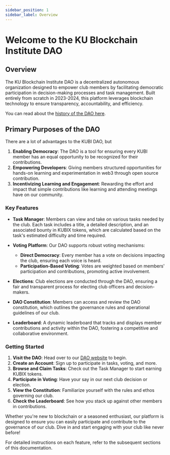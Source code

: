 ```yaml
---
sidebar_position: 1
sidebar_label: Overview
---
```


# Welcome to the KU Blockchain Institute DAO

## Overview

The KU Blockchain Institute DAO is a decentralized autonomous organization designed to empower club members by facilitating democratic participation in decision-making processes and task management. Built entirely from scratch in 2023-2024, this platform leverages blockchain technology to ensure transparency, accountability, and efficiency.

You can read about the [history of the DAO here](../../blog/2024-12-05-history-of-the-KUBI-DAO.md).

## Primary Purposes of the DAO

There are a lot of advantages to the KUBI DAO, but

1. **Enabling Democracy**: The DAO is a tool for ensuring every KUBI member has an equal opportunity to be recognized for their contributions.
2. **Empowering Developers**: Giving members structured opportunities for hands-on learning and experimentation in web3 through open source contribution.
3. **Incentivizing Learning and Engagement**: Rewarding the effort and impact that simple contributions like learning and attending meetings have on our community.

### Key Features

- **Task Manager**: Members can view and take on various tasks needed by the club. Each task includes a title, a detailed description, and an associated bounty in KUBIX tokens, which are calculated based on the task's estimated difficulty and time required.

- **Voting Platform**: Our DAO supports robust voting mechanisms:

  - **Direct Democracy**: Every member has a vote on decisions impacting the club, ensuring each voice is heard.
  - **Participation-Based Voting**: Votes are weighted based on members' participation and contributions, promoting active involvement.

- **Elections**: Club elections are conducted through the DAO, ensuring a fair and transparent process for electing club officers and decision-makers.

- **DAO Constitution**: Members can access and review the DAO constitution, which outlines the governance rules and operational guidelines of our club.

- **Leaderboard**: A dynamic leaderboard that tracks and displays member contributions and activity within the DAO, fostering a competitive and collaborative environment.

### Getting Started

1. **Visit the DAO**: Head over to our [DAO website](#) to begin.
2. **Create an Account**: Sign up to participate in tasks, voting, and more.
3. **Browse and Claim Tasks**: Check out the Task Manager to start earning KUBIX tokens.
4. **Participate in Voting**: Have your say in our next club decision or election.
5. **View the Constitution**: Familiarize yourself with the rules and ethos governing our club.
6. **Check the Leaderboard**: See how you stack up against other members in contributions.

Whether you're new to blockchain or a seasoned enthusiast, our platform is designed to ensure you can easily participate and contribute to the governance of our club. Dive in and start engaging with your club like never before!

For detailed instructions on each feature, refer to the subsequent sections of this documentation.
